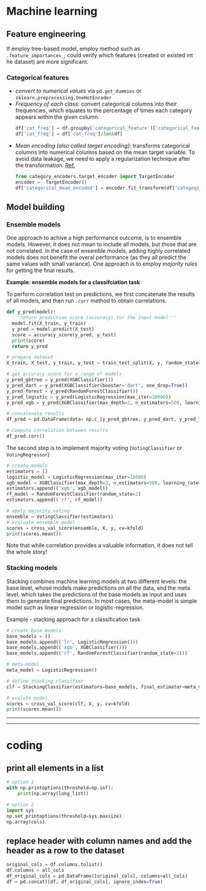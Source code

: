 # Machine learning

## Feature engineering
If employ tree-based model, employ method such as `.feature_importances_`, could verify which features (created or existed int he dataset) are more significant.


### Categorical features
- _convert to numerical values_ via `pd.get_dummies` or `sklearn.preprocessing.OneHotEncoder`
- _Frequency of each class_: convert categorical columns into their frequencies, which equates to the percentage of times each category appears within the given column.
  ```python
  df['cat_freq'] = df.groupby('categorical_feature')['categorical_feature'].transform('count') 
  df['cat_freq'] = df['cat_freq']/len(df)
  ```
- _Mean encoding (also called target encoding)_: transforms categorical columns into numerical columns based on the mean target variable. To avoid data leakage, we need to apply a regularization technique after the transformation. [Ref.](https://www.kaggle.com/vprokopev/mean-likelihood-encodings-a-comprehensive-study)
  ```python
  from category_encoders.target_encoder import TargetEncoder
  encoder =  TargetEncoder()
  df['categorical_mean_encoded'] = encoder.fit_transform(df['categogircal_feature'], df['target'])
  ```
## Model building

### Ensemble models

One approach to achive a high performance outcome, is to ensemble models. However, it does not mean to include all models, but those that are not correlated. In the case of ensemble models, adding highly correlated models does not benefit the overal performance (as they all predict the same values with small variance). One approach is to employ _majority rules_ for getting the final results.


__Example: ensemble models for a classifciation task__

To perform correlation test on predictions, we first concatenate the results of all models, and then run `.corr` method to obtain correlations. 
```python
def y_pred(model):
  '''return prediction score (accuracy) for the input model'''
  model.fit(X_train, y_train)
  y_pred = model.predict(X_test)
  score = accuracy_score(y_pred, y_test)
  print(score)
  return y_pred

# prepare dataset
X_train, X_test, y_train, y_test = train_test_split(X, y, random_state=2)

# get accuracy score for a range of models
y_pred_gbtree = y_pred(XGBClassifier())
y_pred_dart = y_pred(XGBClassifier(booster='dart', one_drop=True))
y_pred_forest = y_pred(RandomForestClassifier())
y_pred_logistic = y_pred(LogisticRegression(max_iter=10000))
y_pred_xgb = y_pred(XGBClassifier(max_depth=2, n_estimators=500, learning_rate=0.1))

# concatenate results
df_pred = pd.DataFrame(data= np.c_[y_pred_gbtree, y_pred_dart, y_pred_forest, y_pred_logistic, y_pred_xgb], columns=['gbtree', 'dart','forest', 'logistic', 'xgb'])

# Compute correlation between results
df_pred.corr()
```
The second step is to implement majority voting (`VotingClassifier` or `VotingRegressor`)
```python
# create models
estimators = []
logistic_model = LogisticRegression(max_iter=10000)
xgb_model = XGBClassifier(max_depth=2, n_estimators=500, learning_rate=0.1)
estimators.append(('xgb', xgb_model))
rf_model = RandomForestClassifier(random_state=2)
estimators.append(('rf', rf_model))

# apply majority voting
ensemble = VotingClassifier(estimators)
# evaluate ensemble model
scores = cross_val_score(ensemble, X, y, cv=kfold)
print(scores.mean())
```

Note that while correlation provides a valuable information, it does not tell the whole story! 

### Stacking models
Stacking combines machine learning models at two different levels: the base level, whose models make predictions on all the data, and the meta level, which takes the predictions of the base models as input and uses them to generate final predictions. In most cases, the meta-model is simple model such as linear regression or logistic-regression. 

Example - stacking approach for a classification task
```python
# create base models
base_models = []
base_models.append(('lr', LogisticRegression()))
base_models.append(('xgb', XGBClassifier()))
base_models.append(('rf', RandomForestClassifier(random_state=2)))

# meta-model
meta_model = LogisticRegression()

# define stacking classifier
clf = StackingClassifier(estimators=base_models, final_estimator=meta_model)

# evalute model
scores = cross_val_score(clf, X, y, cv=kfold)
print(scores.mean())
```














---
---

# coding 
## print all elements in a list
```python
# option 1
with np.printoptions(threshold=np.inf):
    print(np.array(long_list))

# option 2
import sys
np.set_printoptions(threshold=sys.maxsize)
np.array(cols)

```

## replace header with column names and add the header as a row to the dataset
```python
original_cols = df.columns.tolist()
df.columns = all_cols
df_original_cols = pd.DataFrame([original_cols], columns=all_cols)
df = pd.concat([df, df_original_cols], ignore_index=True)
```

